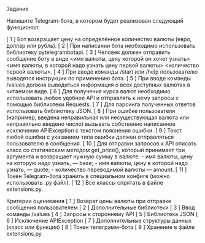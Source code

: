 Задание

Напишите Telegram-бота, в котором будет реализован следующий функционал:

[ 1 ] Бот возвращает цену на определённое количество валюты (евро, доллар или рубль).
[ 2 ] При написании бота необходимо использовать библиотеку pytelegrambotapi.
[ 3 ] Человек должен отправить сообщение боту в виде <имя валюты, цену которой он хочет узнать> <имя валюты, в которой надо узнать цену первой валюты> <количество первой валюты>.
[ 4 ] При вводе команды /start или /help пользователю выводятся инструкции по применению бота.
[ 5 ] При вводе команды /values должна выводиться информация о всех доступных валютах в читаемом виде.
[ 6 ] Для получения курса валют необходимо использовать любое удобное API и отправлять к нему запросы с помощью библиотеки Requests.
[ 7 ] Для парсинга полученных ответов использовать библиотеку JSON.
[ 8 ] При ошибке пользователя (например, введена неправильная или несуществующая валюта или неправильно введено число) вызывать собственно написанное исключение APIException с текстом пояснения ошибки.
[ 9 ] Текст любой ошибки с указанием типа ошибки должен отправляться пользователю в сообщения.
[ 10 ] Для отправки запросов к API описать класс со статическим методом get_price(), который принимает три аргумента и возвращает нужную сумму в валюте:
       - имя валюты, цену на которую надо узнать, — base;
       - имя валюты, цену в которой надо узнать, — quote;
       - количество переводимой валюты — amount.
[ 11 ] Токен Telegram-бота хранить в специальном конфиге (можно использовать .py файл).
[ 12 ] Все классы спрятать в файле extensions.py.

Критерии оценивания
[ 1 ] Возврат цены валюты при отправке сообщения пользователем
[ 2 ] Дополнительные библиотеки
[ 3 ] Ввод команды /values
[ 4 ] Запросы к стороннему API
[ 5 ] Библиотека JSON
[ 6 ] Исключение APIException
[ 7 ] Дополнительные структуры данных (класс или функция)
[ 8 ] Токен телеграмм-бота
[ 9 ] Хранение в файле extensions.py
